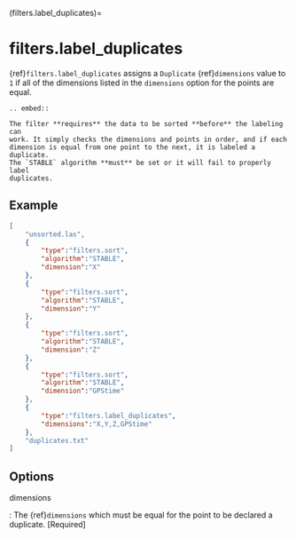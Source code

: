(filters.label_duplicates)=

# filters.label_duplicates

{ref}`filters.label_duplicates` assigns a `Duplicate` {ref}`dimensions` value
to `1` if all of the dimensions listed in the `dimensions` option
for the points are equal.

```{eval-rst}
.. embed::
```

```{warning}
The filter **requires** the data to be sorted **before** the labeling can
work. It simply checks the dimensions and points in order, and if each
dimension is equal from one point to the next, it is labeled a duplicate.
The `STABLE` algorithm **must** be set or it will fail to properly label
duplicates.
```

## Example

```json
[
    "unsorted.las",
    {
        "type":"filters.sort",
        "algorithm":"STABLE",
        "dimension":"X"
    },
    {
        "type":"filters.sort",
        "algorithm":"STABLE",
        "dimension":"Y"
    },
    {
        "type":"filters.sort",
        "algorithm":"STABLE",
        "dimension":"Z"
    },
    {
        "type":"filters.sort",
        "algorithm":"STABLE",
        "dimension":"GPStime"
    },
    {
        "type":"filters.label_duplicates",
        "dimensions":"X,Y,Z,GPStime"
    },
    "duplicates.txt"
]
```

## Options

dimensions

: The {ref}`dimensions` which must be equal for the point to be declared a duplicate. \[Required\]

```{include} filter_opts.md
```
